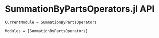 # SummationByPartsOperators.jl API

```@meta
CurrentModule = SummationByPartsOperators
```

```@autodocs
Modules = [SummationByPartsOperators]
```
